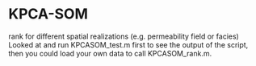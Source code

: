 # KPCA-SOM
rank for different spatial realizations (e.g. permeability field or facies)
Looked at and run KPCASOM_test.m first to see the output of the script,
then you could load your own data to call KPCASOM_rank.m.
